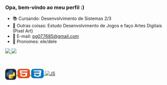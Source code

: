 ### Opa, bem-vindo ao meu perfil :)

- 📚 Cursando: Desenvolvimento de Sistemas 2/3
- 🎲 Outras coisas: Estudo Desenvolvimento de Jogos e faço Artes Digitais (Pixel Art)
- 📧 E-mail: pg077685@gmail.com
- 🙂 Pronomes: ele/dele

 <div>
  <a href="https://github.com/carlosfabiocp">
  <img height="180em" src="https://github-readme-stats.vercel.app/api?username=carlosfabiocp&show_icons=false&theme=tokyonight&include_all_commits=true&count_private=true"/>
  <img height="180em" src="https://github-readme-stats.vercel.app/api/top-langs/?username=carlosfabiocp&layout=compact&langs_count=7&theme=tokyonight"/>
  <link rel="stylesheet" href="https://cdn.jsdelivr.net/gh/devicons/devicon@v2.14.0/devicon.min.css">
</div>
  
  ##
  
  <div style="display: inline_block"><br>
  <img align="top" alt="Python" height="35" width="35" src="https://raw.githubusercontent.com/tandpfun/skill-icons/d1c752b99bb25a0e5aa363bae1db2809173ee966/icons/Python-Dark.svg">
  <img align="center" alt="HTML" height="30" width="40" src="https://raw.githubusercontent.com/tandpfun/skill-icons/d1c752b99bb25a0e5aa363bae1db2809173ee966/icons/HTML.svg">
  <img align="center" alt="CSS" height="30" width="40" src="https://raw.githubusercontent.com/tandpfun/skill-icons/d1c752b99bb25a0e5aa363bae1db2809173ee966/icons/CSS.svg">
  <img align="center" alt="JS" height="30" width="40" scr="https://raw.githubusercontent.com/tandpfun/skill-icons/d1c752b99bb25a0e5aa363bae1db2809173ee966/icons/CSS.svg">
</div>
  
  ##
